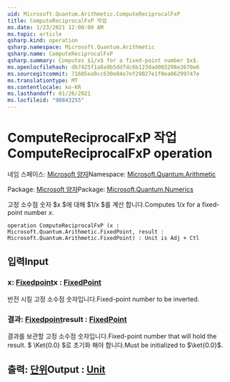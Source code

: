 ```yaml
---
uid: Microsoft.Quantum.Arithmetic.ComputeReciprocalFxP
title: ComputeReciprocalFxP 작업
ms.date: 1/23/2021 12:00:00 AM
ms.topic: article
qsharp.kind: operation
qsharp.namespace: Microsoft.Quantum.Arithmetic
qsharp.name: ComputeReciprocalFxP
qsharp.summary: Computes $1/x$ for a fixed-point number $x$.
ms.openlocfilehash: db7425f1a8a9b5ddfdc6b123dad003298e3670e6
ms.sourcegitcommit: 71605ea9cc630e84e7ef29027e1f0ea06299747e
ms.translationtype: MT
ms.contentlocale: ko-KR
ms.lasthandoff: 01/26/2021
ms.locfileid: "98843255"
---
```

# <a name="computereciprocalfxp-operation"></a><span data-ttu-id="cb370-102">ComputeReciprocalFxP 작업</span><span class="sxs-lookup"><span data-stu-id="cb370-102">ComputeReciprocalFxP operation</span></span>

<span data-ttu-id="cb370-103">네임 스페이스: [Microsoft 양자](xref:Microsoft.Quantum.Arithmetic)</span><span class="sxs-lookup"><span data-stu-id="cb370-103">Namespace: [Microsoft.Quantum.Arithmetic](xref:Microsoft.Quantum.Arithmetic)</span></span>

<span data-ttu-id="cb370-104">Package: [Microsoft 양자](https://nuget.org/packages/Microsoft.Quantum.Numerics)</span><span class="sxs-lookup"><span data-stu-id="cb370-104">Package: [Microsoft.Quantum.Numerics](https://nuget.org/packages/Microsoft.Quantum.Numerics)</span></span>


<span data-ttu-id="cb370-105">고정 소수점 숫자 $x $에 대해 $1/x $를 계산 합니다.</span><span class="sxs-lookup"><span data-stu-id="cb370-105">Computes $1/x$ for a fixed-point number $x$.</span></span>

```qsharp
operation ComputeReciprocalFxP (x : Microsoft.Quantum.Arithmetic.FixedPoint, result : Microsoft.Quantum.Arithmetic.FixedPoint) : Unit is Adj + Ctl
```


## <a name="input"></a><span data-ttu-id="cb370-106">입력</span><span class="sxs-lookup"><span data-stu-id="cb370-106">Input</span></span>

### <a name="x--fixedpoint"></a><span data-ttu-id="cb370-107">x: [Fixedpoint](xref:Microsoft.Quantum.Arithmetic.FixedPoint)</span><span class="sxs-lookup"><span data-stu-id="cb370-107">x : [FixedPoint](xref:Microsoft.Quantum.Arithmetic.FixedPoint)</span></span>

<span data-ttu-id="cb370-108">반전 시킬 고정 소수점 숫자입니다.</span><span class="sxs-lookup"><span data-stu-id="cb370-108">Fixed-point number to be inverted.</span></span>


### <a name="result--fixedpoint"></a><span data-ttu-id="cb370-109">결과: [Fixedpoint](xref:Microsoft.Quantum.Arithmetic.FixedPoint)</span><span class="sxs-lookup"><span data-stu-id="cb370-109">result : [FixedPoint](xref:Microsoft.Quantum.Arithmetic.FixedPoint)</span></span>

<span data-ttu-id="cb370-110">결과를 보관할 고정 소수점 숫자입니다.</span><span class="sxs-lookup"><span data-stu-id="cb370-110">Fixed-point number that will hold the result.</span></span> <span data-ttu-id="cb370-111">$ \Ket{0.0} $로 초기화 해야 합니다.</span><span class="sxs-lookup"><span data-stu-id="cb370-111">Must be initialized to $\ket{0.0}$.</span></span>



## <a name="output--unit"></a><span data-ttu-id="cb370-112">출력: [단위](xref:microsoft.quantum.lang-ref.unit)</span><span class="sxs-lookup"><span data-stu-id="cb370-112">Output : [Unit](xref:microsoft.quantum.lang-ref.unit)</span></span>


